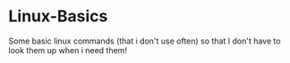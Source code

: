 # Linux-Basics
Some basic linux commands (that i don't use often) so that I don't have to look them up when i need them!
